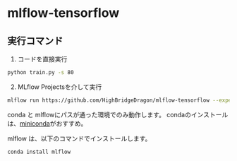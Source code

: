 # mlflow-tensorflow

## 実行コマンド

1. コードを直接実行

```bash
python train.py -s 80
```

2. MLflow Projectsを介して実行

```bash
mlflow run https://github.com/HighBridgeDragon/mlflow-tensorflow --experiment-id={} -v origin/main -P s=80
```

  conda と mlflowにパスが通った環境でのみ動作します。
  condaのインストールは、[miniconda](https://docs.conda.io/en/latest/miniconda.html)がおすすめ。
  
  mlflow は、以下のコマンドでインストールします。
```bash
conda install mlflow
```


